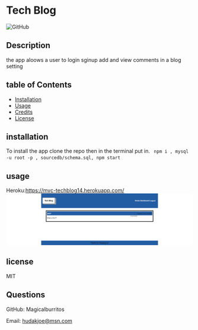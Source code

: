 # Tech Blog

![GitHub](https://img.shields.io/github/license/Magicalburritos/MVC-TechBlog14)

## Description

the app aloows a user to login sginup add and view comments in a blog setting

## table of Contents

- [Installation](#installation)
- [Usage](#usage)
- [Credits](#credits)
- [License](#license)

## installation

To install the app clone the repo then in the terminal put in.
` npm i , mysql -u root -p , sourcedb/schema.sql, npm start`

## usage
Heroku:https://mvc-techblog14.herokuapp.com/
![screenshot](./screenshot.png)

## license

MIT

## Questions

GitHub: Magicalburritos

Email: hudakjoe@msn.com
